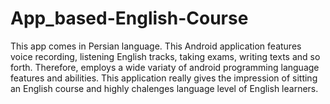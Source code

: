 # App_based-English-Course

This app comes in Persian language.
This Android application features voice recording, listening English tracks, taking exams, writing texts and so forth. Therefore, employs a wide variaty of android programming language features and abilities.
This application really gives the impression of sitting an English course and highly chalenges language level of English learners.



